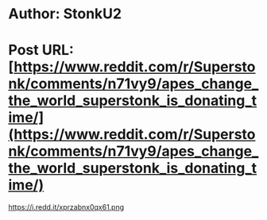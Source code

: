 # Author: StonkU2
# Post URL: [https://www.reddit.com/r/Superstonk/comments/n71vy9/apes_change_the_world_superstonk_is_donating_time/](https://www.reddit.com/r/Superstonk/comments/n71vy9/apes_change_the_world_superstonk_is_donating_time/)


https://i.redd.it/xprzabnx0qx61.png